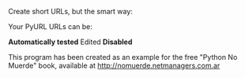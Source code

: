 Create short URLs, but the smart way:

Your PyURL URLs can be:

**Automatically tested** Edited
**Disabled**

This program has been created as an example for the free "Python No Muerde" book, available at http://nomuerde.netmanagers.com.ar